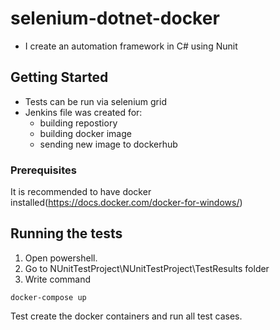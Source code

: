 # selenium-dotnet-docker
- I create an automation framework in C# using Nunit
## Getting Started
- Tests can be run via selenium grid
- Jenkins file was created for:
    - building repostiory
    - building docker image
    - sending new image to dockerhub
### Prerequisites
It is recommended to have docker installed(https://docs.docker.com/docker-for-windows/)

## Running the tests

1. Open powershell.
2. Go to NUnitTestProject\NUnitTestProject\TestResults folder
3. Write command 
```
docker-compose up
```
Test create the docker containers and run all test cases.
